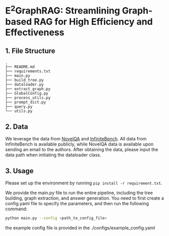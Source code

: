 # E$^2$GraphRAG: Streamlining Graph-based RAG for High Efficiency and Effectiveness 

## 1. File Structure

```
.
├── README.md
├── requirements.txt
├── main.py
├── build_tree.py
├── dataloader.py
├── extract_graph.py
├── GlobalConfig.py
├── process_utils.py
├── prompt_dict.py
├── query.py
└── utils.py
```

## 2. Data

We leverage the data from [NovelQA](https://huggingface.co/datasets/NovelQA/NovelQA) and [InfiniteBench](https://github.com/OpenBMB/InfiniteBench). All data from InfiniteBench is available publicly, while NovelQA data is available upon sending an email to the authors. After obtaining the data, please input the data path when initiating the dataloader class.

## 3. Usage

Please set up the environment by running `pip install -r requirement.txt`.

We provide the main.py file to run the entire pipeline, including the tree building, graph extraction, and answer generation. You need to first create a config.yaml file to specify the parameters, and then run the following command:

```bash
python main.py --config <path_to_config_file>
```

the example config file is provided in the ./configs/example_config.yaml
